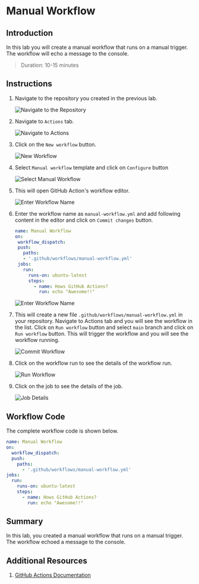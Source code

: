 # Manual Workflow

## Introduction

In this lab you will create a manual workflow that runs on a manual trigger. The workflow will echo a message to the console.

> Duration: 10-15 minutes

## Instructions

1. Navigate to the repository you created in the previous lab.

   ![Navigate to the Repository](../images/manual-workflow/1.png)

2. Navigate to `Actions` tab.

   ![Navigate to Actions](../images/manual-workflow/2.png)

3. Click on the `New workflow` button.

   ![New Workflow](../images/manual-workflow/3.png)

4. Select `Manual workflow` template and click on `Configure` button

   ![Select Manual Workflow](../images/manual-workflow/4.png)

5. This will open GitHub Action's workflow editor.

   ![Enter Workflow Name](../images/manual-workflow/5.png)

6. Enter the workflow name as `manual-workflow.yml` and add following content in the editor and click on `Commit changes` button.

   ```YAML
   name: Manual Workflow
   on:
    workflow_dispatch:
    push:
      paths:
      - '.github/workflows/manual-workflow.yml'
    jobs:
      run:
        runs-on: ubuntu-latest
        steps:
          - name: Hows GitHub Actions?
            run: echo "Awesome!!"
   ```

   ![Enter Workflow Name](../images/manual-workflow/6.png)

7. This will create a new file `.github/workflows/manual-workflow.yml` in your repository. Navigate to Actions tab and you will see the workflow in the list. Click on `Run workflow` button and select `main` branch and click on `Run workflow` button. This will trigger the workflow and you will see the workflow running.

   ![Commit Workflow](../images/manual-workflow/7.png)

8. Click on the workflow run to see the details of the workflow run.

   ![Run Workflow](../images/manual-workflow/8.png)

9. Click on the job to see the details of the job.

   ![Job Details](../images/manual-workflow/9.png)

## Workflow Code

The complete workflow code is shown below.

```YAML
name: Manual Workflow
on:
  workflow_dispatch:
  push:
    paths:
      - '.github/workflows/manual-workflow.yml'
jobs:
  run:
    runs-on: ubuntu-latest
    steps:
      - name: Hows GitHub Actions?
        run: echo "Awesome!!"
```

## Summary

In this lab, you created a manual workflow that runs on a manual trigger. The workflow echoed a message to the console.

## Additional Resources

1. [GitHub Actions Documentation](https://docs.github.com/en/actions)
